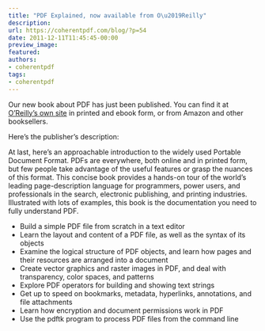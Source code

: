 ```yaml
---
title: "PDF Explained, now available from O\u2019Reilly"
description:
url: https://coherentpdf.com/blog/?p=54
date: 2011-12-11T11:45:45-00:00
preview_image:
featured:
authors:
- coherentpdf
tags:
- coherentpdf
---
```


<p>Our new book about PDF has just been published. You can find it at <a href="http://shop.oreilly.com/product/0636920021483.do" title="PDF Explained" target="_blank">O&rsquo;Reilly&rsquo;s own site</a> in printed and ebook form, or from Amazon and other booksellers.</p>
<p><span>Here&rsquo;s the publisher&rsquo;s description:</span></p>
<p><span>At last, here&rsquo;s an approachable introduction to the widely used Portable Document Format. PDFs are everywhere, both online and in printed form, but few people take advantage of the useful features or grasp the nuances of this format. This concise book provides a hands-on tour of the world&rsquo;s leading page-description language for programmers, power users, and professionals in the search, electronic publishing, and printing industries. Illustrated with lots of examples, this book is the documentation you need to fully understand PDF.</span></p>
<ul>
<li>Build a simple PDF file from scratch in a text editor</li>
<li>Learn the layout and content of a PDF file, as well as the syntax of its objects</li>
<li>Examine the logical structure of PDF objects, and learn how pages and their resources are arranged into a document</li>
<li>Create vector graphics and raster images in PDF, and deal with transparency, color spaces, and patterns</li>
<li>Explore PDF operators for building and showing text strings</li>
<li>Get up to speed on bookmarks, metadata, hyperlinks, annotations, and file attachments</li>
<li>Learn how encryption and document permissions work in PDF</li>
<li>Use the pdftk program to process PDF files from the command line</li>
</ul>


